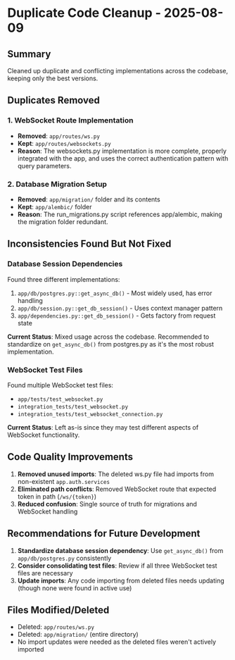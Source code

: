 # Duplicate Code Cleanup - 2025-08-09

## Summary

Cleaned up duplicate and conflicting implementations across the codebase, keeping only the best versions.

## Duplicates Removed

### 1. WebSocket Route Implementation
- **Removed**: `app/routes/ws.py`
- **Kept**: `app/routes/websockets.py`
- **Reason**: The websockets.py implementation is more complete, properly integrated with the app, and uses the correct authentication pattern with query parameters.

### 2. Database Migration Setup
- **Removed**: `app/migration/` folder and its contents
- **Kept**: `app/alembic/` folder
- **Reason**: The run_migrations.py script references app/alembic, making the migration folder redundant.

## Inconsistencies Found But Not Fixed

### Database Session Dependencies
Found three different implementations:
1. `app/db/postgres.py::get_async_db()` - Most widely used, has error handling
2. `app/db/session.py::get_db_session()` - Uses context manager pattern
3. `app/dependencies.py::get_db_session()` - Gets factory from request state

**Current Status**: Mixed usage across the codebase. Recommended to standardize on `get_async_db()` from postgres.py as it's the most robust implementation.

### WebSocket Test Files
Found multiple WebSocket test files:
- `app/tests/test_websocket.py`
- `integration_tests/test_websocket.py`
- `integration_tests/test_websocket_connection.py`

**Current Status**: Left as-is since they may test different aspects of WebSocket functionality.

## Code Quality Improvements

1. **Removed unused imports**: The deleted ws.py file had imports from non-existent `app.auth.services`
2. **Eliminated path conflicts**: Removed WebSocket route that expected token in path (`/ws/{token}`)
3. **Reduced confusion**: Single source of truth for migrations and WebSocket handling

## Recommendations for Future Development

1. **Standardize database session dependency**: Use `get_async_db()` from `app/db/postgres.py` consistently
2. **Consider consolidating test files**: Review if all three WebSocket test files are necessary
3. **Update imports**: Any code importing from deleted files needs updating (though none were found in active use)

## Files Modified/Deleted

- Deleted: `app/routes/ws.py`
- Deleted: `app/migration/` (entire directory)
- No import updates were needed as the deleted files weren't actively imported